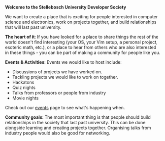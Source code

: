 **Welcome to the Stellebosch University Developer Society**

We want to create a place that is exciting for people interested in computer
science and electronics, work on projects together, and build relationships that
will last past university.

__The heart of it__: If you have looked for a place to share things the rest of
the world doesn't find interesting (your OS, your Vim setup, a personal project,
esoteric math, etc.), or a place to hear from others who are also interested in
these things - you can be part of making a community for people like you.

__Events & Activities__: Events we would like to host include:
* Discussions of projects we have worked on.
* Tackling projects we would like to work on together.
* Hackatons
* Quiz nights
* Talks from professors or people from industry
* Movie nights

Check out our [events](/events/) page to see what's happening when.

__Community goals__: The most important thing is that people should build
relationships in the society that last past university. This can be done
alongside learning and creating projects together. Organising talks from
industry people would also be good for networking.
